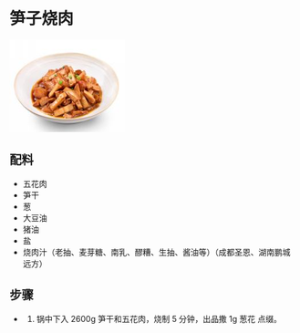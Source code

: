 # 笋子烧肉

![笋子烧肉](/images/笋子烧肉.png)

## 配料

- 五花肉
- 笋干
- 葱
- 大豆油
- 猪油
- 盐
- 烧肉汁（老抽、麦芽糖、南乳、醪糟、生抽、酱油等）（成都圣恩、湖南鹏城远方）

## 步骤

- 1. 锅中下入 2600g 笋干和五花肉，烧制 5 分钟，出品撒 1g 葱花
     点缀。
